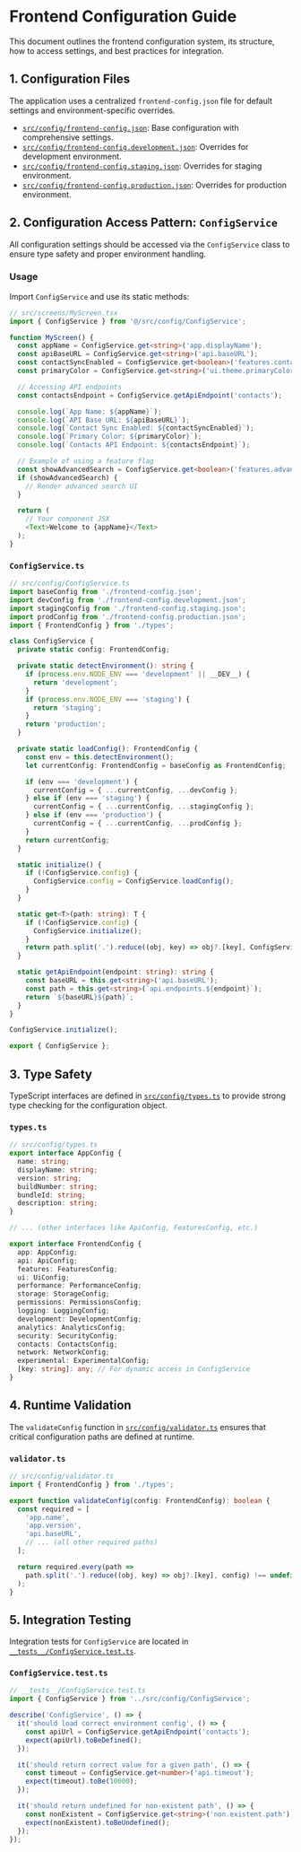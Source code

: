 # Frontend Configuration Guide

This document outlines the frontend configuration system, its structure, how to access settings, and best practices for integration.

## 1. Configuration Files

The application uses a centralized `frontend-config.json` file for default settings and environment-specific overrides.

- [`src/config/frontend-config.json`](src/config/frontend-config.json): Base configuration with comprehensive settings.
- [`src/config/frontend-config.development.json`](src/config/frontend-config.development.json): Overrides for development environment.
- [`src/config/frontend-config.staging.json`](src/config/frontend-config.staging.json): Overrides for staging environment.
- [`src/config/frontend-config.production.json`](src/config/frontend-config.production.json): Overrides for production environment.

## 2. Configuration Access Pattern: `ConfigService`

All configuration settings should be accessed via the `ConfigService` class to ensure type safety and proper environment handling.

### Usage

Import `ConfigService` and use its static methods:

```typescript
// src/screens/MyScreen.tsx
import { ConfigService } from '@/src/config/ConfigService';

function MyScreen() {
  const appName = ConfigService.get<string>('app.displayName');
  const apiBaseURL = ConfigService.get<string>('api.baseURL');
  const contactSyncEnabled = ConfigService.get<boolean>('features.contactSync');
  const primaryColor = ConfigService.get<string>('ui.theme.primaryColor');

  // Accessing API endpoints
  const contactsEndpoint = ConfigService.getApiEndpoint('contacts');

  console.log(`App Name: ${appName}`);
  console.log(`API Base URL: ${apiBaseURL}`);
  console.log(`Contact Sync Enabled: ${contactSyncEnabled}`);
  console.log(`Primary Color: ${primaryColor}`);
  console.log(`Contacts API Endpoint: ${contactsEndpoint}`);

  // Example of using a feature flag
  const showAdvancedSearch = ConfigService.get<boolean>('features.advancedSearch');
  if (showAdvancedSearch) {
    // Render advanced search UI
  }

  return (
    // Your component JSX
    <Text>Welcome to {appName}</Text>
  );
}
```

### `ConfigService.ts`

```typescript
// src/config/ConfigService.ts
import baseConfig from './frontend-config.json';
import devConfig from './frontend-config.development.json';
import stagingConfig from './frontend-config.staging.json';
import prodConfig from './frontend-config.production.json';
import { FrontendConfig } from './types';

class ConfigService {
  private static config: FrontendConfig;

  private static detectEnvironment(): string {
    if (process.env.NODE_ENV === 'development' || __DEV__) {
      return 'development';
    }
    if (process.env.NODE_ENV === 'staging') {
      return 'staging';
    }
    return 'production';
  }

  private static loadConfig(): FrontendConfig {
    const env = this.detectEnvironment();
    let currentConfig: FrontendConfig = baseConfig as FrontendConfig;

    if (env === 'development') {
      currentConfig = { ...currentConfig, ...devConfig };
    } else if (env === 'staging') {
      currentConfig = { ...currentConfig, ...stagingConfig };
    } else if (env === 'production') {
      currentConfig = { ...currentConfig, ...prodConfig };
    }
    return currentConfig;
  }

  static initialize() {
    if (!ConfigService.config) {
      ConfigService.config = ConfigService.loadConfig();
    }
  }

  static get<T>(path: string): T {
    if (!ConfigService.config) {
      ConfigService.initialize();
    }
    return path.split('.').reduce((obj, key) => obj?.[key], ConfigService.config) as T;
  }

  static getApiEndpoint(endpoint: string): string {
    const baseURL = this.get<string>('api.baseURL');
    const path = this.get<string>(`api.endpoints.${endpoint}`);
    return `${baseURL}${path}`;
  }
}

ConfigService.initialize();

export { ConfigService };
```

## 3. Type Safety

TypeScript interfaces are defined in [`src/config/types.ts`](src/config/types.ts) to provide strong type checking for the configuration object.

### `types.ts`

```typescript
// src/config/types.ts
export interface AppConfig {
  name: string;
  displayName: string;
  version: string;
  buildNumber: string;
  bundleId: string;
  description: string;
}

// ... (other interfaces like ApiConfig, FeaturesConfig, etc.)

export interface FrontendConfig {
  app: AppConfig;
  api: ApiConfig;
  features: FeaturesConfig;
  ui: UiConfig;
  performance: PerformanceConfig;
  storage: StorageConfig;
  permissions: PermissionsConfig;
  logging: LoggingConfig;
  development: DevelopmentConfig;
  analytics: AnalyticsConfig;
  security: SecurityConfig;
  contacts: ContactsConfig;
  network: NetworkConfig;
  experimental: ExperimentalConfig;
  [key: string]: any; // For dynamic access in ConfigService
}
```

## 4. Runtime Validation

The `validateConfig` function in [`src/config/validator.ts`](src/config/validator.ts) ensures that critical configuration paths are defined at runtime.

### `validator.ts`

```typescript
// src/config/validator.ts
import { FrontendConfig } from './types';

export function validateConfig(config: FrontendConfig): boolean {
  const required = [
    'app.name',
    'app.version',
    'api.baseURL',
    // ... (all other required paths)
  ];

  return required.every(path =>
    path.split('.').reduce((obj, key) => obj?.[key], config) !== undefined
  );
}
```

## 5. Integration Testing

Integration tests for `ConfigService` are located in [`__tests__/ConfigService.test.ts`](__tests__/ConfigService.test.ts).

### `ConfigService.test.ts`

```typescript
// __tests__/ConfigService.test.ts
import { ConfigService } from '../src/config/ConfigService';

describe('ConfigService', () => {
  it('should load correct environment config', () => {
    const apiUrl = ConfigService.getApiEndpoint('contacts');
    expect(apiUrl).toBeDefined();
  });

  it('should return correct value for a given path', () => {
    const timeout = ConfigService.get<number>('api.timeout');
    expect(timeout).toBe(10000);
  });

  it('should return undefined for non-existent path', () => {
    const nonExistent = ConfigService.get<string>('non.existent.path');
    expect(nonExistent).toBeUndefined();
  });
});